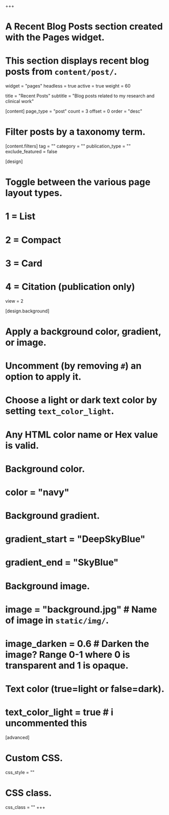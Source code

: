 +++
# A Recent Blog Posts section created with the Pages widget.
# This section displays recent blog posts from `content/post/`.

widget = "pages"
headless = true
active = true
weight = 60

title = "Recent Posts"
subtitle = "Blog posts related to my research and clinical work"

[content]
  page_type = "post"
  count = 3
  offset = 0
  order = "desc"

  # Filter posts by a taxonomy term.
  [content.filters]
    tag = ""
    category = ""
    publication_type = ""
    exclude_featured = false

[design]
  # Toggle between the various page layout types.
  # 1 = List
  # 2 = Compact
  # 3 = Card
  # 4 = Citation (publication only)
  view = 2

[design.background]
  # Apply a background color, gradient, or image.
  #   Uncomment (by removing `#`) an option to apply it.
  #   Choose a light or dark text color by setting `text_color_light`.
  #   Any HTML color name or Hex value is valid.

  # Background color.
  # color = "navy"

  # Background gradient.
  # gradient_start = "DeepSkyBlue"
  # gradient_end = "SkyBlue"

  # Background image.
  # image = "background.jpg" # Name of image in `static/img/`.
  # image_darken = 0.6 # Darken the image? Range 0-1 where 0 is transparent and 1 is opaque.

  # Text color (true=light or false=dark).
  # text_color_light = true # i uncommented this

[advanced]
  # Custom CSS.
  css_style = ""

  # CSS class.
  css_class = ""
+++
